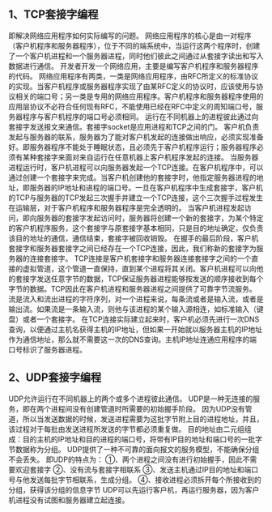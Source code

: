 ## 1、TCP套接字编程

即解决网络应用程序如何实际编写的问题。
网络应用程序的核心是由一对程序（客户机程序和服务器程序），位于不同的端系统中，当运行这两个程序时，创建了一个客户机进程和一个服务器进程，同时他们彼此之间通过从套接字读出和写入数据进行通信。
开发者开发一个网络应用，主要是编写客户机程序和服务器程序的代码。
网络应用程序有两类，一类是网络应用程序，由RFC所定义的标准协议的实现。当客户机程序或服务器程序实现了由某RFC定义的协议时，应该使用与协议相关的端口号；另一类是专用的网络应用程序。客户机程序和服务器程序使用的应用层协议不必符合任何现有RFC，不能使用已经在RFC中定义的周知端口号，服务器程序与客户机程序的端口号必须相同。
运行在不同机器上的进程彼此通过向套接字发送报文来通信。套接字socket是应用进程和TCP之间的门。
客户机负责发起与服务器的联系，服务器为了能对客户机发起的连接做出响应，必须实现准备好。即服务器程序不能处于睡眠状态，且必须先于客户机程序运行；服务器程序必须有某种套接字来面对来自运行在任意机器上客户机程序发起的连接。
当服务器进程运行时，客户机进程可以向服务器发起一个TCP连接。在客户机程序中，可以通过创建一个套接字来完成。当客户机创建他的套接字时，他指定服务器进程的地址，即服务器的IP地址和进程的端口号。一旦在客户机程序中生成套接字，客户机的TCP与服务器的TCP发起三次握手并建立一个TCP连接，这个三次握手过程发生在运输层，对于客户机程序和服务器程序是完全透明的。
当客户机进程发起访问，即向服务器的套接字发起访问时，服务器将创建一个新的套接字，为某个特定的客户机程序服务，这个套接字与原套接字基本相同，只是目的地址确定，仅负责该目的地址的通信，通信结束，套接字被回收销毁。
在握手的最后阶段，客户机套接字和服务器套接字之间已经存在一个TCP连接，因此，我们称新的套接字为服务器的连接套接字。
TCP连接是客户机套接字和服务器连接套接字之间的一个直接的虚拟管道，这个管道一直保持，直到某个进程将其关闭。客户机进程可以向他的套接字发送任意字节的数据，TCP保证服务器进程能够按发送的顺序接收到每个字节的数据。TCP因此在客户机进程和服务器进程之间提供了可靠字节流服务。
流是流入和流出进程的字符序列，对一个进程来说，每条流或者是输入流，或者是输出流。如果流是一条输入流，则他与该进程的某个输入源相连，如标准输入（键盘）或者一个套接字。
在TCP连接实际建立起来时，客户机必须先进行一次DNS查询，以便通过主机名获得主机的IP地址，但如果一开始就以服务器主机的IP地址作为通信地址，那么就不需要这一次的DNS查询。主机IP地址连通应用程序的端口号标识了服务器进程。

## 2、UDP套接字编程

UDP允许运行在不同机器上的两个或多个进程彼此通信。
UDP是一种无连接的服务，即在两个进程间没有创建管道时所需要的初始握手阶段。
因为UDP没有管道，所以当发送数据的时候，发送进程需要为这批字节附上目的进程地址，并且，该过程对于每批由发送进程所发送的字节都必须重复做。
目的地址由二元组组成：目的主机的IP地址和目的进程的端口号，将带有IP目的地址和端口号的一批字节数据称为分组。
UDP提供了一种不可靠的面向报文的服务模型，不能确保分组不会丢失。
即UDP的特点为：
①、两个进程之间没有进行初始握手，因此不需要欢迎套接字
②、没有流与套接字相联系
③、发送主机通过IP目的地址和端口号与他发送每批字节相联系，生成分组。
④、接收进程必须拆开每个所接收到的分组，获得该分组的信息字节
UDP可以先运行客户机，再运行服务器，因为客户机进程没有试图和服务器建立起连接。
